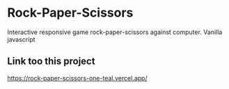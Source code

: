 # Rock-Paper-Scissors

Interactive responsive game rock-paper-scissors against computer.
Vanilla javascript

## Link too this project

https://rock-paper-scissors-one-teal.vercel.app/
